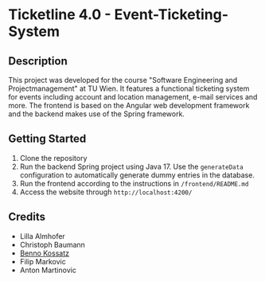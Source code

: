 # Ticketline 4.0 - Event-Ticketing-System

## Description

This project was developed for the course "Software Engineering and Projectmanagement" at TU Wien. It features a functional ticketing system for events including account and location management, e-mail services and more. The frontend is based on the Angular web development framework and the backend makes use of the Spring framework.

## Getting Started

1. Clone the repository
2. Run the backend Spring project using Java 17. Use the `generateData` configuration to automatically generate dummy entries in the database.
3. Run the frontend according to the instructions in `/frontend/README.md`
4. Access the website through `http://localhost:4200/`

## Credits

- Lilla Almhofer
- Christoph Baumann
- [Benno Kossatz](<https://github.com/Lollobin>)
- Filip Markovic
- Anton Martinovic
